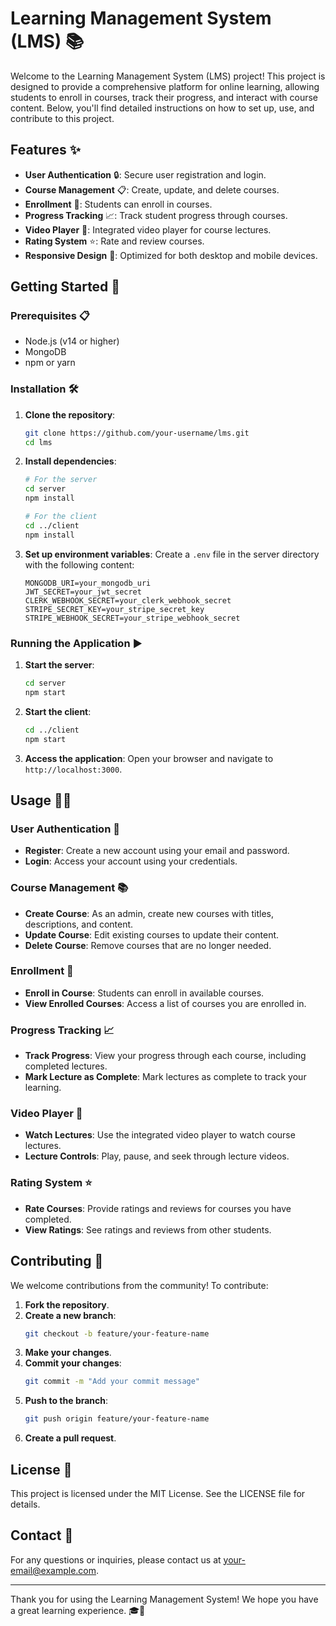 # Learning Management System (LMS) 📚

Welcome to the Learning Management System (LMS) project! This project is designed to provide a comprehensive platform for online learning, allowing students to enroll in courses, track their progress, and interact with course content. Below, you'll find detailed instructions on how to set up, use, and contribute to this project.

## Features ✨

- **User Authentication** 🔒: Secure user registration and login.
- **Course Management** 📋: Create, update, and delete courses.
- **Enrollment** 📝: Students can enroll in courses.
- **Progress Tracking** 📈: Track student progress through courses.
- **Video Player** 🎥: Integrated video player for course lectures.
- **Rating System** ⭐: Rate and review courses.
- **Responsive Design** 📱: Optimized for both desktop and mobile devices.

## Getting Started 🚀

### Prerequisites 📋

- Node.js (v14 or higher)
- MongoDB
- npm or yarn

### Installation 🛠️

1. **Clone the repository**:
   ```bash
   git clone https://github.com/your-username/lms.git
   cd lms
   ```

2. **Install dependencies**:
   ```bash
   # For the server
   cd server
   npm install

   # For the client
   cd ../client
   npm install
   ```

3. **Set up environment variables**:
   Create a `.env` file in the server directory with the following content:
   ```env
   MONGODB_URI=your_mongodb_uri
   JWT_SECRET=your_jwt_secret
   CLERK_WEBHOOK_SECRET=your_clerk_webhook_secret
   STRIPE_SECRET_KEY=your_stripe_secret_key
   STRIPE_WEBHOOK_SECRET=your_stripe_webhook_secret
   ```

### Running the Application ▶️

1. **Start the server**:
   ```bash
   cd server
   npm start
   ```

2. **Start the client**:
   ```bash
   cd ../client
   npm start
   ```

3. **Access the application**:
   Open your browser and navigate to `http://localhost:3000`.

## Usage 🧑‍💻

### User Authentication 🔐

- **Register**: Create a new account using your email and password.
- **Login**: Access your account using your credentials.

### Course Management 📚

- **Create Course**: As an admin, create new courses with titles, descriptions, and content.
- **Update Course**: Edit existing courses to update their content.
- **Delete Course**: Remove courses that are no longer needed.

### Enrollment 📝

- **Enroll in Course**: Students can enroll in available courses.
- **View Enrolled Courses**: Access a list of courses you are enrolled in.

### Progress Tracking 📈

- **Track Progress**: View your progress through each course, including completed lectures.
- **Mark Lecture as Complete**: Mark lectures as complete to track your learning.

### Video Player 🎥

- **Watch Lectures**: Use the integrated video player to watch course lectures.
- **Lecture Controls**: Play, pause, and seek through lecture videos.

### Rating System ⭐

- **Rate Courses**: Provide ratings and reviews for courses you have completed.
- **View Ratings**: See ratings and reviews from other students.

## Contributing 🤝

We welcome contributions from the community! To contribute:

1. **Fork the repository**.
2. **Create a new branch**:
   ```bash
   git checkout -b feature/your-feature-name
   ```
3. **Make your changes**.
4. **Commit your changes**:
   ```bash
   git commit -m "Add your commit message"
   ```
5. **Push to the branch**:
   ```bash
   git push origin feature/your-feature-name
   ```
6. **Create a pull request**.

## License 📄

This project is licensed under the MIT License. See the LICENSE file for details.

## Contact 📧

For any questions or inquiries, please contact us at [your-email@example.com](funshofaleye1@gmail.com).

---

Thank you for using the Learning Management System! We hope you have a great learning experience. 🎓🚀
